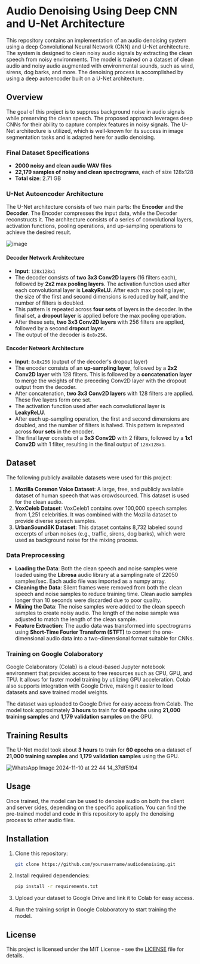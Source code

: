 # Audio Denoising Using Deep CNN and U-Net Architecture

This repository contains an implementation of an audio denoising system using a deep Convolutional Neural Network (CNN) and U-Net architecture. The system is designed to clean noisy audio signals by extracting the clean speech from noisy environments. The model is trained on a dataset of clean audio and noisy audio augmented with environmental sounds, such as wind, sirens, dog barks, and more. The denoising process is accomplished by using a deep autoencoder built on a U-Net architecture.

## Overview

The goal of this project is to suppress background noise in audio signals while preserving the clean speech. The proposed approach leverages deep CNNs for their ability to capture complex features in noisy signals. The U-Net architecture is utilized, which is well-known for its success in image segmentation tasks and is adapted here for audio denoising.

### Final Dataset Specifications

- **2000 noisy and clean audio WAV files**
- **22,179 samples of noisy and clean spectrograms**, each of size 128x128
- **Total size**: 2.71 GB

### U-Net Autoencoder Architecture

The U-Net architecture consists of two main parts: the **Encoder** and the **Decoder**. The Encoder compresses the input data, while the Decoder reconstructs it. The architecture consists of a series of convolutional layers, activation functions, pooling operations, and up-sampling operations to achieve the desired result.


![image](https://github.com/user-attachments/assets/d04fd4ce-68cc-42fc-a33d-936e4d154dcd)


#### Decoder Network Architecture

- **Input**: `128x128x1`
- The decoder consists of **two 3x3 Conv2D layers** (16 filters each), followed by **2x2 max pooling layers**. The activation function used after each convolutional layer is **LeakyReLU**. After each max pooling layer, the size of the first and second dimensions is reduced by half, and the number of filters is doubled.
- This pattern is repeated across **four sets** of layers in the decoder. In the final set, a **dropout layer** is applied before the max pooling operation.
- After these sets, **two 3x3 Conv2D layers** with 256 filters are applied, followed by a second **dropout layer**.
- The output of the decoder is `8x8x256`.

#### Encoder Network Architecture

- **Input**: `8x8x256` (output of the decoder's dropout layer)
- The encoder consists of an **up-sampling layer**, followed by a **2x2 Conv2D layer** with 128 filters. This is followed by a **concatenation layer** to merge the weights of the preceding Conv2D layer with the dropout output from the decoder.
- After concatenation, **two 3x3 Conv2D layers** with 128 filters are applied. These five layers form one set.
- The activation function used after each convolutional layer is **LeakyReLU**.
- After each up-sampling operation, the first and second dimensions are doubled, and the number of filters is halved. This pattern is repeated across **four sets** in the encoder.
- The final layer consists of a **3x3 Conv2D** with 2 filters, followed by a **1x1 Conv2D** with 1 filter, resulting in the final output of `128x128x1`.

## Dataset

The following publicly available datasets were used for this project:

1. **Mozilla Common Voice Dataset**: A large, free, and publicly available dataset of human speech that was crowdsourced. This dataset is used for the clean audio.
2. **VoxCeleb Dataset**: VoxCeleb1 contains over 100,000 speech samples from 1,251 celebrities. It was combined with the Mozilla dataset to provide diverse speech samples.
3. **UrbanSound8K Dataset**: This dataset contains 8,732 labeled sound excerpts of urban noises (e.g., traffic, sirens, dog barks), which were used as background noise for the mixing process.

### Data Preprocessing

- **Loading the Data**: Both the clean speech and noise samples were loaded using the **Librosa** audio library at a sampling rate of 22050 samples/sec. Each audio file was imported as a numpy array.
- **Cleaning the Data**: Silent frames were removed from both the clean speech and noise samples to reduce training time. Clean audio samples longer than 10 seconds were discarded due to poor quality.
- **Mixing the Data**: The noise samples were added to the clean speech samples to create noisy audio. The length of the noise sample was adjusted to match the length of the clean sample.
- **Feature Extraction**: The audio data was transformed into spectrograms using **Short-Time Fourier Transform (STFT)** to convert the one-dimensional audio data into a two-dimensional format suitable for CNNs.

### Training on Google Colaboratory

Google Colaboratory (Colab) is a cloud-based Jupyter notebook environment that provides access to free resources such as CPU, GPU, and TPU. It allows for faster model training by utilizing GPU acceleration. Colab also supports integration with Google Drive, making it easier to load datasets and save trained model weights.

The dataset was uploaded to Google Drive for easy access from Colab. The model took approximately **3 hours** to train for **60 epochs** using **21,000 training samples** and **1,179 validation samples** on the GPU.

## Training Results

The U-Net model took about **3 hours** to train for **60 epochs** on a dataset of **21,000 training samples** and **1,179 validation samples** using the GPU.


![WhatsApp Image 2024-11-10 at 22 44 14_37df5194](https://github.com/user-attachments/assets/7941f4e6-a979-4862-a0ed-017ba5c48b24)


## Usage

Once trained, the model can be used to denoise audio on both the client and server sides, depending on the specific application. You can find the pre-trained model and code in this repository to apply the denoising process to other audio files.

## Installation

1. Clone this repository:
    ```bash
    git clone https://github.com/yourusername/audiodenoising.git
    ```

2. Install required dependencies:
    ```bash
    pip install -r requirements.txt
    ```

3. Upload your dataset to Google Drive and link it to Colab for easy access.

4. Run the training script in Google Colaboratory to start training the model.

## License

This project is licensed under the MIT License - see the [LICENSE](LICENSE) file for details.
